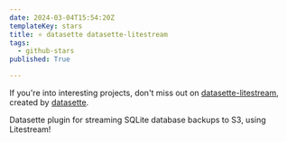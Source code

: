 ```yaml
---
date: 2024-03-04T15:54:20Z
templateKey: stars
title: ⭐ datasette datasette-litestream
tags:
  - github-stars
published: True

---
```


If you're into interesting projects, don't miss out on [datasette-litestream](https://github.com/datasette/datasette-litestream), created by [datasette](https://github.com/datasette).

Datasette plugin for streaming SQLite database backups to S3, using Litestream!
